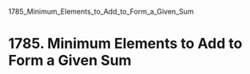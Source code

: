 1785_Minimum_Elements_to_Add_to_Form_a_Given_Sum
# 1785. Minimum Elements to Add to Form a Given Sum

